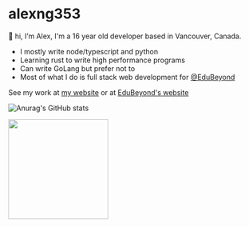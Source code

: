 # alexng353

👋 hi, I’m Alex, I'm a 16 year old developer based in Vancouver, Canada. 
* I mostly write node/typescript and python
* Learning rust to write high performance programs
* Can write GoLang but prefer not to
* Most of what I do is full stack web development for [@EduBeyond](https://github.com/EduBeyond)

See my work at [my website](https://ayo.icu) or at [EduBeyond's website](https://edubeyond.ca)

![Anurag's GitHub stats](https://github-readme-stats.vercel.app/api?username=alexng353&show_icons=true&theme=radical)

<img height="200" src="https://github-readme-stats.vercel.app/api/top-langs/?username=nuggetbucket54&count_private=true&show_icons=true&theme=city_lights&hide_border=true&layout=compact"/>

<!--
**alexng353/alexng353** is a ✨ _special_ ✨ repository because its `README.md` (this file) appears on your GitHub profile.

Here are some ideas to get you started:

- 🔭 I’m currently working on ...
- 🌱 I’m currently learning ...
- 👯 I’m looking to collaborate on ...
- 🤔 I’m looking for help with ...
- 💬 Ask me about ...
- 📫 How to reach me: ...
- 😄 Pronouns: ...
- ⚡ Fun fact: ...
-->
